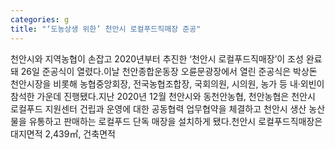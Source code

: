 ```yaml
---
categories: g
title: "‘도농상생 위한’ 천안시 로컬푸드직매장 준공"
---
```

천안시와 지역농협이 손잡고 2020년부터 추진한 ‘천안시 로컬푸드직매장’이 조성 완료돼 26일 준공식이 열렸다.이날 천안종합운동장 오륜문광장에서 열린 준공식은 박상돈 천안시장을 비롯해 농협중앙회장, 전국농협조합장, 국회의원, 시의원, 농가 등 내·외빈이 참석한 가운데 진행됐다.지난 2020년 12월 천안시와 동천안농협, 천안농협은 천안시 로컬푸드 지원센터 건립과 운영에 대한 공동협력 업무협약을 체결하고 천안시 생산 농산물을 유통하고 판매하는 로컬푸드 단독 매장을 설치하게 됐다.천안시 로컬푸드직매장은 대지면적 2,439㎡, 건축면적